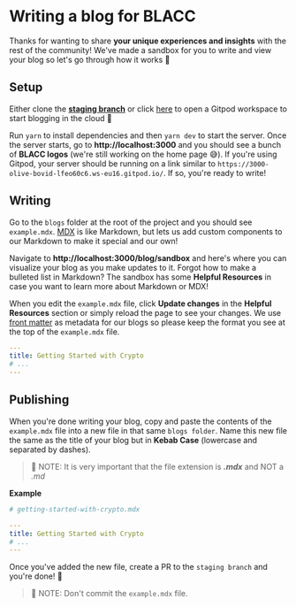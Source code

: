 # Writing a blog for BLACC

Thanks for wanting to share **your unique experiences and insights** with the rest of the community! We've made a sandbox for you to write and view your blog so let's go through how it works 🚀

## Setup

Either clone the [**staging branch**](https://github.com/blaccsmith/website/tree/staging) or click [here](https://gitpod.io/#github.com/blaccsmith/website/tree/staging) to open a Gitpod workspace to start blogging in the cloud 🤩

Run `yarn` to install dependencies and then `yarn dev` to start the server. Once the server starts, go to **http://localhost:3000** and you should see a bunch of **BLACC logos** (we're still working on the home page 😅). If you're using Gitpod, your server should be running on a link similar to `https://3000-olive-bovid-lfeo60c6.ws-eu16.gitpod.io/`. If so, you're ready to write!

## Writing

Go to the `blogs` folder at the root of the project and you should see `example.mdx`. [MDX](https://mdxjs.com/) is like Markdown, but lets us add custom components to our Markdown to make it special and our own!

Navigate to **http://localhost:3000/blog/sandbox** and here's where you can visualize your blog as you make updates to it. Forgot how to make a bulleted list in Markdown? The sandbox has some **Helpful Resources** in case you want to learn more about Markdown or MDX!

When you edit the `example.mdx` file, click **Update changes** in the **Helpful Resources** section or simply reload the page to see your changes. We use [front matter](https://assemble.io/docs/YAML-front-matter.html) as metadata for our blogs so please keep the format you see at the top of the `example.mdx` file.

```yaml
---
title: Getting Started with Crypto
# ...
---
```

## Publishing

When you're done writing your blog, copy and paste the contents of the `example.mdx` file into a new file in that same `blogs folder`. Name this new file the same as the title of your blog but in **Kebab Case** (lowercase and separated by dashes). 

> 🚨 NOTE: It is very important that the file extension is **_.mdx_** and NOT a _.md_ 

**Example**
```yaml
# getting-started-with-crypto.mdx 

---
title: Getting Started with Crypto
# ...
---
```

Once you've added the new file, create a PR to the `staging branch` and you're done! 🥳

> 🚨 NOTE: Don't commit the `example.mdx` file.